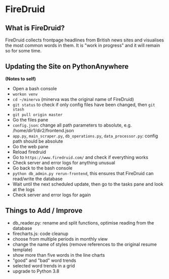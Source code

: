 FireDruid
=========

What is FireDruid?
------------------
FireDruid collects frontpage headlines from British news sites and visualises the most common words in them.
It is "work in progress" and it will remain so for some time.


Updating the Site on PythonAnywhere
-----------------------------------
**(Notes to self)**  
* Open a bash console
* `workon venv`
* `cd ~/minerva` (minerva was the original name of FireDruid)
* `git status` to check if only config files have been changed, then `git stash`
* `git pull origin master`
* Go the files pane
* `config.json`: change all path parameters to absolute, e.g. /home/dir1/dir2/frontend.json
* `app.py`, `main_scraper.py`, `db_operations.py`, `data_processor.py`: config path should be absolute
* Go the web pane
* Reload firedruid
* Go to `https://www.firedruid.com/` and check if everything works
* Check server and error logs for anything unusual
* Go back to the bash console
* `python db_admin.py rerun-frontend`, this ensures that FireDruid can read/write the database
* Wait until the next scheduled update, then go to the tasks pane and look at the logs
* Check server and error logs for again


Things to Add / Improve
-----------------------
* db_reader.py: rename and split functions, optimise reading from the database
* firecharts.js: code cleanup
* choose from multiple periods in monthly view
* change the name of styles (remove references to the original resume template)
* show more than five words in the line charts
* "good" and "bad" word trends
* selected word trends in a grid
* upgrade to Python 3.8